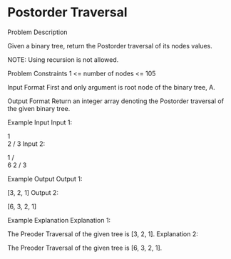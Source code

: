 # Postorder Traversal


Problem Description
 
 

Given a binary tree, return the Postorder traversal of its nodes values.

NOTE: Using recursion is not allowed.



Problem Constraints
 1 <= number of nodes <= 105



Input Format
First and only argument is root node of the binary tree, A.



Output Format
Return an integer array denoting the Postorder traversal of the given binary tree.



Example Input
Input 1:

   1
    \
     2
    /
   3
Input 2:

   1
  / \
 6   2
    /
   3


Example Output
Output 1:

 [3, 2, 1]
Output 2:

 [6, 3, 2, 1]


Example Explanation
Explanation 1:

 The Preoder Traversal of the given tree is [3, 2, 1].
Explanation 2:

 The Preoder Traversal of the given tree is [6, 3, 2, 1].